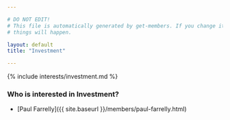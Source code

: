 ```yaml
---

# DO NOT EDIT!
# This file is automatically generated by get-members. If you change it, bad
# things will happen.

layout: default
title: "Investment"

---
```


{% include interests/investment.md %}

### Who is interested in Investment?


* [Paul Farrelly]({{ site.baseurl }}/members/paul-farrelly.html)
